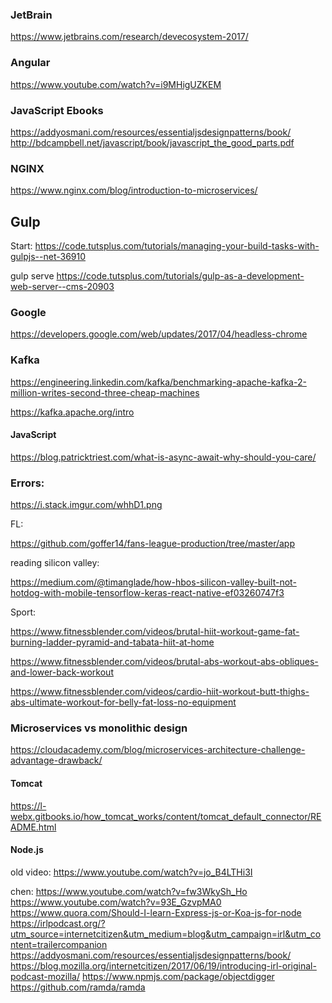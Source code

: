 ### JetBrain

https://www.jetbrains.com/research/devecosystem-2017/

### Angular

https://www.youtube.com/watch?v=i9MHigUZKEM

### JavaScript Ebooks

https://addyosmani.com/resources/essentialjsdesignpatterns/book/
http://bdcampbell.net/javascript/book/javascript_the_good_parts.pdf

### NGINX

https://www.nginx.com/blog/introduction-to-microservices/

## Gulp

Start:
https://code.tutsplus.com/tutorials/managing-your-build-tasks-with-gulpjs--net-36910

gulp serve
https://code.tutsplus.com/tutorials/gulp-as-a-development-web-server--cms-20903


### Google

https://developers.google.com/web/updates/2017/04/headless-chrome

### Kafka

 https://engineering.linkedin.com/kafka/benchmarking-apache-kafka-2-million-writes-second-three-cheap-machines
    
 https://kafka.apache.org/intro
    
    
#### JavaScript

https://blog.patricktriest.com/what-is-async-await-why-should-you-care/
 
 
### Errors:


  https://i.stack.imgur.com/whhD1.png



FL:

 https://github.com/goffer14/fans-league-production/tree/master/app

reading silicon valley:

https://medium.com/@timanglade/how-hbos-silicon-valley-built-not-hotdog-with-mobile-tensorflow-keras-react-native-ef03260747f3


Sport:

https://www.fitnessblender.com/videos/brutal-hiit-workout-game-fat-burning-ladder-pyramid-and-tabata-hiit-at-home

https://www.fitnessblender.com/videos/brutal-abs-workout-abs-obliques-and-lower-back-workout

https://www.fitnessblender.com/videos/cardio-hiit-workout-butt-thighs-abs-ultimate-workout-for-belly-fat-loss-no-equipment


### Microservices vs monolithic design


https://cloudacademy.com/blog/microservices-architecture-challenge-advantage-drawback/

#### Tomcat


https://l-webx.gitbooks.io/how_tomcat_works/content/tomcat_default_connector/README.html

#### Node.js
old video:
https://www.youtube.com/watch?v=jo_B4LTHi3I


chen:
https://www.youtube.com/watch?v=fw3WkySh_Ho
https://www.youtube.com/watch?v=93E_GzvpMA0
https://www.quora.com/Should-I-learn-Express-js-or-Koa-js-for-node
https://irlpodcast.org/?utm_source=internetcitizen&utm_medium=blog&utm_campaign=irl&utm_content=trailercompanion
https://addyosmani.com/resources/essentialjsdesignpatterns/book/
https://blog.mozilla.org/internetcitizen/2017/06/19/introducing-irl-original-podcast-mozilla/
https://www.npmjs.com/package/objectdigger
https://github.com/ramda/ramda
